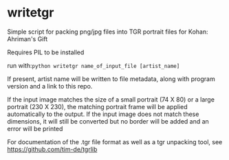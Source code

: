 # writetgr
Simple script for packing png/jpg files into TGR portrait files for Kohan: Ahriman's Gift

Requires PIL to be installed

run with:```python writetgr name_of_input_file [artist_name]```

If present, artist name will be written to file metadata, along with program version and a link to this repo.

If the input image matches the size of a small portrait (74 X 80) or a large portrait (230 X 230), the matching portrait frame will be applied automatically to the output.
If the input image does not match these dimensions, it will still be converted but no border will be added and an error will be printed

For documentation of the .tgr file format as well as a tgr unpacking tool, see https://github.com/tim-de/tgrlib

